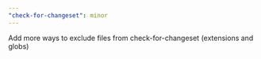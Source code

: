 ```yaml
---
"check-for-changeset": minor
---
```


Add more ways to exclude files from check-for-changeset (extensions and globs)
